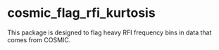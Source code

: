 # cosmic_flag_rfi_kurtosis


This package is designed to flag heavy RFI frequency bins in data that comes from COSMIC.
